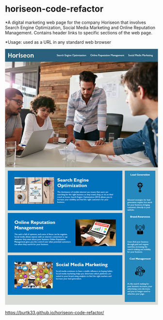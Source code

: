 # horiseon-code-refactor

*A digital marketing web page for the company Horiseon that involves Search Engine Optimization, Social Media Marketing and Online Reputation Management. Contains header links to specific sections of the web page.

*Usage: used as a URL in any standard web browser

![alt text](images/screenshot.png)

https://burtk33.github.io/horiseon-code-refactor/